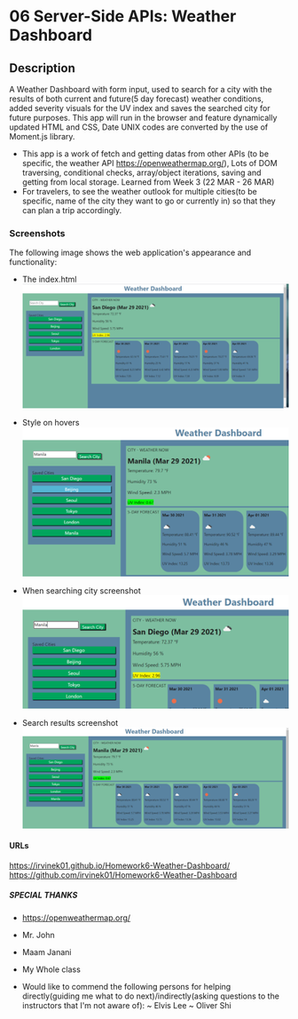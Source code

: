 # 06 Server-Side APIs: Weather Dashboard

## Description
A Weather Dashboard with form input, used to search for a city with the results of both current and future(5 day forecast) weather conditions, added severity visuals for the UV index and saves the searched city for future purposes. This app will run in the browser and feature dynamically updated HTML and CSS, Date UNIX codes are converted by the use of Moment.js library.


- This app is a work of fetch and getting datas from other APIs (to be specific, the weather API https://openweathermap.org/), Lots of DOM traversing, conditional checks, array/object iterations, saving and getting from local storage. Learned from Week 3 (22 MAR - 26 MAR) 
- For travelers, to see the weather outlook for multiple cities(to be specific, name of the city they want to go or currently in) so that they can plan a trip accordingly.

### Screenshots
The following image shows the web application's appearance and functionality:

- The index.html
![The Weather Dashboard index.](./Assets/Screenshots/index.png)

- Style on hovers
![On hovering buttons.](./Assets/Screenshots/on-hover.png)

- When searching city screenshot
![When searching city screenshot.](./Assets/Screenshots/search-city.png)

- Search results screenshot
![Search results screenshot.](./Assets/Screenshots/search-results.png)

#### URLs
https://irvinek01.github.io/Homework6-Weather-Dashboard/
https://github.com/irvinek01/Homework6-Weather-Dashboard

##### SPECIAL THANKS
- https://openweathermap.org/

- Mr. John
- Maam Janani
- My Whole class
- Would like to commend the following persons for helping directly(guiding me what to do next)/indirectly(asking questions to the instructors that I'm not aware of):
  ~ Elvis Lee
  ~ Oliver Shi
